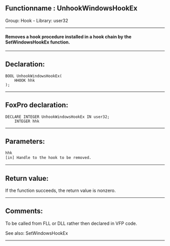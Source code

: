 <link rel="stylesheet" type="text/css" href="../../css/win32api.css">  
<link rel="stylesheet" href="https://cdnjs.cloudflare.com/ajax/libs/font-awesome/4.7.0/css/font-awesome.min.css">

## Functionname : UnhookWindowsHookEx
Group: Hook - Library: user32    
***  


#### Removes a hook procedure installed in a hook chain by the SetWindowsHookEx function. 
***  


## Declaration:
```foxpro  
BOOL UnhookWindowsHookEx(
	HHOOK hhk
);  
```  
***  


## FoxPro declaration:
```foxpro  
DECLARE INTEGER UnhookWindowsHookEx IN user32;
	INTEGER hhk  
```  
***  


## Parameters:
```txt  
hhk
[in] Handle to the hook to be removed.  
```  
***  


## Return value:
If the function succeeds, the return value is nonzero.  
***  


## Comments:
To be called from FLL or DLL rather then declared in VFP code.  
  
See also: SetWindowsHookEx   
  
***  

